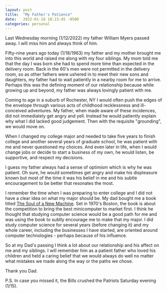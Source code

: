 ```yaml
---
layout: post
title:  "My Father's Patience"
date:   2022-01-18 18:15:45 -0500
categories: personal
---
```

Last Wednesday morning (1/12/2022) my father William Myers passed away. I will miss him and always think of him.

Fifty-nine years ago today (1/18/1963) my father and my mother brought me into this world and raised me along with my four siblings. My mom told me that the day I was born she had to spend more time than expected in the delivery room. Back in the 60's men were not permitted in the delivery room, so as other fathers were ushered in to meet their new sons and daughters, my father had to wait patiently in a nearby room for me to arrive. Perhaps this was the defining moment of our relationship because while growing up and beyond, my father was always lovingly patient with me.

Coming to age in a suburb of Rochester, NY I would often push the edges of the envelope through various acts of childhood recklessness and ill-conceived adventures. My father, when made aware of these incidences, did not immediately get angry and yell. Instead he would patiently explain why what I did lacked good judgement. Then with the requisite "grounding", we would move on.

When I changed my college major and needed to take five years to finish college and another several years of graduate school, he was patient with me and never questioned my choices. And even later in life, when I would change jobs or decide to start a business of my own, he would listen, be supportive, and respect my decisions.

I guess my father always had a sense of optimism which is why he was patient. Oh sure, he would sometimes get angry and make his displeasure known but most of the time it was his belief in me and his subtle encouragement to be better that resonates the most.

I remember the time when I was preparing to enter college and I did not have a clear idea on what my major should be. My dad bought me a book titled <ins>The Soul of a New Machine</ins>. Set in 1970's Boston, the book is about the competition to bring the best minicomputer to market first. I think he thought that studying computer science would be a good path for me and was using the book to subtly encourage me to make that my major. I did study computer science for several years (before changing it) and my whole career, including the businesses I have started, are oriented around computer technologies - perhaps because of his influence.

So at my Dad's passing I think a lot about our relationship and his affect on me and my siblings. I will remember him as a patient father who loved his children and held a caring belief that we would always do well no matter what mistakes we made along the way or the paths we chose.

Thank you Dad.

P.S. In case you missed it, the Bills crushed the Patriots Saturday evening (1/15).
